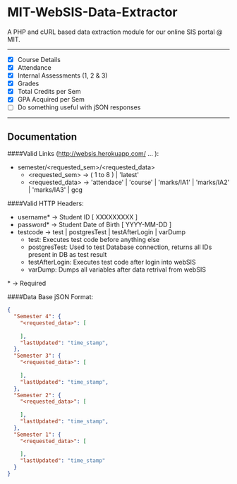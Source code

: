 # MIT-WebSIS-Data-Extractor

A PHP and cURL based data extraction module for our online SIS portal @ MIT.

---

- [x] Course Details
- [x] Attendance
- [x] Internal Assessments (1, 2 & 3)
- [x] Grades
- [x] Total Credits per Sem
- [x] GPA Acquired per Sem
- [ ] Do something useful with jSON responses 

---
Documentation
------

####Valid Links (http://websis.herokuapp.com/ ... ):
- semester/\<requested\_sem\>/\<requested\_data\>
  - \<requested\_sem\> → ( 1 to 8 ) | 'latest' 
  - \<requested\_data\> → 'attendace' | 'course' | 'marks/IA1' | 'marks/IA2' | 'marks/IA3' | gcg

####Valid HTTP Headers:
- username* → Student ID [ XXXXXXXXX ]
- password* → Student Date of Birth [ YYYY-MM-DD ]
- testcode → test | postgresTest | testAfterLogin | varDump
  - test: Executes test code before anything else
  - postgresTest: Used to test Database connection, returns all IDs present in DB as test result
  - testAfterLogin: Executes test code after login into webSIS
  - varDump: Dumps all variables after data retrival from webSIS

\* → Required

####Data Base jSON Format:
```jSON
{
  "Semester 4": {
    "<requested_data>": [
      
    ],
    "lastUpdated": "time_stamp",
  },
  "Semester 3": {
    "<requested_data>": [
     
    ],
    "lastUpdated": "time_stamp",
  },
  "Semester 2": {
    "<requested_data>": [
      
    ],
    "lastUpdated": "time_stamp",
  },
  "Semester 1": {
    "<requested_data>": [
      
    ],
    "lastUpdated": "time_stamp"
  }
}
```
